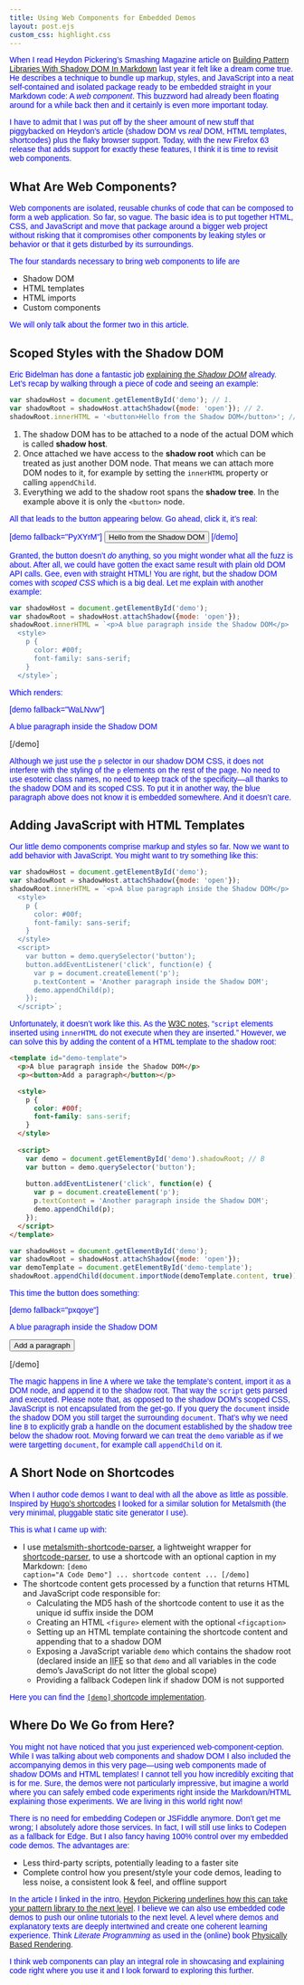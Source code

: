 ```yaml
---
title: Using Web Components for Embedded Demos
layout: post.ejs
custom_css: highlight.css
---
```


When I read Heydon Pickering’s Smashing Magazine article on [Building Pattern Libraries With Shadow DOM In Markdown](https://www.smashingmagazine.com/2017/07/pattern-libraries-in-markdown/) last year it felt like a dream come true. He describes a technique to bundle up markup, styles, and JavaScript into a neat self-contained and isolated package ready to be embedded straight in your Markdown code: A <i>web component</i>. This buzzword had already been floating around for a while back then and it certainly is even more important today.

I have to admit that I was put off by the sheer amount of new stuff that piggybacked on Heydon’s article (shadow DOM vs <i>real</i> DOM, HTML templates, shortcodes) plus the flaky browser support. Today, with the new Firefox 63 release that adds support for exactly these features, I think it is time to revisit web components.

## What Are Web Components?

Web components are isolated, reusable chunks of code that can be composed to form a web application. So far, so vague. The basic idea is to put together HTML, CSS, and JavaScript and  move that package around a bigger web project without risking that it compromises other components by leaking styles or behavior or that it gets disturbed by its surroundings.

The four standards necessary to bring web components to life are

* Shadow DOM
* HTML templates
* HTML imports
* Custom components

We will only talk about the former two in this article.

## Scoped Styles with the Shadow DOM

Eric Bidelman has done a fantastic job [explaining the <i>Shadow DOM</i>](https://developers.google.com/web/fundamentals/web-components/shadowdom) already. Let’s recap by walking through a piece of code and seeing an example:

```javascript
var shadowHost = document.getElementById('demo'); // 1.
var shadowRoot = shadowHost.attachShadow({mode: 'open'}); // 2.
shadowRoot.innerHTML = '<button>Hello from the Shadow DOM</button>'; // 3.
```

1. The shadow DOM has to be attached to a node of the actual DOM which is called <b>shadow host</b>.
2. Once attached we have access to the <b>shadow root</b> which can be treated as just another DOM node. That means we can attach more DOM nodes to it, for example by setting the `innerHTML` property or calling `appendChild`.
3. Everything we add to the shadow root spans the <b>shadow tree</b>. In the example above it is only the `<button>` node.

All that leads to the button appearing below. Go ahead, click it, it’s real:

[demo fallback="PyXYrM"]
<button>Hello from the Shadow DOM</button>
[/demo]

Granted, the button doesn’t *do* anything, so you might wonder what all the fuzz is about. After all, we could have gotten the exact same result with plain old DOM API calls. Gee, even with straight HTML! You are right, but the shadow DOM comes with <i>scoped CSS</i> which is a big deal. Let me explain with another example:

```javascript
var shadowHost = document.getElementById('demo');
var shadowRoot = shadowHost.attachShadow({mode: 'open'});
shadowRoot.innerHTML = `<p>A blue paragraph inside the Shadow DOM</p>
  <style>
    p {
      color: #00f;
      font-family: sans-serif;
    }
  </style>`;
```

Which renders:

[demo fallback="WaLNvw"]
<p>A blue paragraph inside the Shadow DOM</p>
<style>
  p {
    color: #00f;
    font-family: sans-serif;
  }
</style>
[/demo]

Although we just use the `p` selector in our shadow DOM CSS, it does not interfere with the styling of the `p` elements on the rest of the page. No need to use esoteric class names, no need to keep track of the specificity—all thanks to the shadow DOM and its scoped CSS. To put it in another way, the blue paragraph above does not know it is embedded somewhere. And it doesn’t care.

## Adding JavaScript with HTML Templates

Our little demo components comprise markup and styles so far. Now we want to add behavior with JavaScript. You might want to try something like this:

```javascript
var shadowHost = document.getElementById('demo');
var shadowRoot = shadowHost.attachShadow({mode: 'open'});
shadowRoot.innerHTML = `<p>A blue paragraph inside the Shadow DOM</p>
  <style>
    p {
      color: #00f;
      font-family: sans-serif;
    }
  </style>
  <script>
    var button = demo.querySelector('button');
    button.addEventListener('click', function(e) {
      var p = document.createElement('p');
      p.textContent = 'Another paragraph inside the Shadow DOM';
      demo.appendChild(p);
    });
  </script>`;
```

Unfortunately, it doesn’t work like this. As the [W3C notes](https://www.w3.org/TR/2008/WD-html5-20080610/dom.html#innerhtml0), “`script` elements inserted using `innerHTML` do not execute when they are inserted.” However, we can solve this by adding the content of a HTML template to the shadow root:

```html
<template id="demo-template">
  <p>A blue paragraph inside the Shadow DOM</p>
  <p><button>Add a paragraph</button></p>

  <style>
    p {
      color: #00f;
      font-family: sans-serif;
    }
  </style>
	
  <script>
    var demo = document.getElementById('demo').shadowRoot; // B
    var button = demo.querySelector('button');
		
    button.addEventListener('click', function(e) {
      var p = document.createElement('p');
      p.textContent = 'Another paragraph inside the Shadow DOM';
      demo.appendChild(p);
    });
  </script>
</template>
```

```javascript
var shadowHost = document.getElementById('demo');
var shadowRoot = shadowHost.attachShadow({mode: 'open'});
var demoTemplate = document.getElementById('demo-template');
shadowRoot.appendChild(document.importNode(demoTemplate.content, true)); // A
```

This time the button does something:

[demo fallback="pxqoye"]
<p>A blue paragraph inside the Shadow DOM</p>
<p><button>Add a paragraph</button></p>
<style>
  p {
    color: #00f;
    font-family: sans-serif;
  }
</style>
<script>
  var button = demo.querySelector('button');
  button.addEventListener('click', function(e) {
    var p = document.createElement('p');
    p.textContent = 'Another paragraph inside the Shadow DOM';
    demo.appendChild(p);
  });
</script>
[/demo]

The magic happens in line `A` where we take the template’s content, import it as a DOM node, and append it to the shadow root. That way the `script` gets parsed and executed. Please note that, as opposed to the shadow DOM’s scoped CSS, JavaScript is not encapsulated from the get-go. If you query the `document` inside the shadow DOM you still target the surrounding `document`. That’s why we need line `B` to explicitly grab a handle on the document established by the shadow tree below the shadow root. Moving forward we can treat the `demo` variable as if we were targetting `document`, for example call `appendChild` on it.

## A Short Node on Shortcodes

When I author code demos I want to deal with all the above as little as possible. Inspired by [Hugo’s shortcodes](https://gohugo.io/content-management/shortcodes/) I looked for a similar solution for Metalsmith (the very minimal, pluggable static site generator I use).

This is what I came up with:

* I use [metalsmith-shortcode-parser](https://github.com/csmets/metalsmith-shortcode-parser), a lightweight wrapper for [shortcode-parser](https://github.com/mendezcode/shortcode-parser), to use a shortcode with an optional caption in my Markdown: <code>&#91;demo caption="A Code Demo"&#93; ... shortcode content ... &#91;/demo&#93;</code>
* The shortcode content gets processed by a function that returns HTML and JavaScript code responsible for:
  * Calculating the MD5 hash of the shortcode content to use it as the unique id suffix inside the DOM
  * Creating an HTML `<figure>` element with the optional `<figcaption>`
  * Setting up an HTML template containing the shortcode content and appending that to a shadow DOM
  * Exposing a JavaScript variable `demo` which contains the shadow root (declared inside an <abbr title="Immediately invoked function expression">IIFE</abbr> so that `demo` and all variables in the code demo’s JavaScript do not litter the global scope)
  * Providing a fallback Codepen link if shadow DOM is not supported

Here you can find the [<code>&#91;demo&#93;</code> shortcode implementation](https://github.com/stephanmax/stephanmax.is/blob/master/shortcodes/demo.js).

## Where Do We Go from Here?

You might not have noticed that you just experienced web-component-ception. While I was talking about web components and shadow DOM I also included the accompanying demos in this very page—using web components made of shadow DOMs and HTML templates! I cannot tell you how incredibly exciting that is for me. Sure, the demos were not particularly impressive, but imagine a world where you can safely embed code experiments right inside the Markdown/HTML explaining those experiments. We are living in this world right now!

There is no need for embedding Codepen or JSFiddle anymore. Don’t get me wrong; I absolutely adore those services. In fact, I will still use links to Codepen as a fallback for Edge. But I also fancy having 100% control over my embedded code demos. The advantages are:

* Less third-party scripts, potentially leading to a faster site
* Complete control how you present/style your code demos, leading to less noise, a consistent look & feel, and offline support

In the article I linked in the intro, [Heydon Pickering underlines how this can take your pattern library to the next level](https://www.smashingmagazine.com/2017/07/pattern-libraries-in-markdown/#code-demos-without-third-parties). I believe we can also use embedded code demos to push our online tutorials to the next level. A level where demos and explanatory texts are deeply intertwined and create one coherent learning experience. Think <i>Literate Programming</i> as used in the (online) book [Physically Based Rendering](http://www.pbr-book.org/3ed-2018/Introduction/Literate_Programming.html).

I think web components can play an integral role in showcasing and explaining code right where you use it and I look forward to exploring this further.


